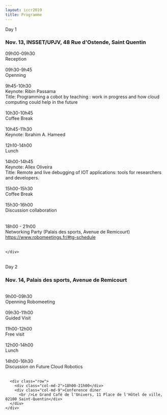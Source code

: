 ```yaml
---
layout: iccr2019
title: Programme
---
```


<div class="row">
  <!-- <div class="card">
   <div class="card-header">
     Day 0
     <h3>Nov. 21</h3>
   </div>
   <div class="card-block">
   <div class="container">
    <div class="row">
      <div class="col-md-2"> 18:00</div>
      <div class="col-md-9"> Networking Party (Palais des sports, Avenue de Remicourt) </div>
    </div>
  </div>
 </div>
</div> -->

  <div class="card">
    <div class="card-header">
      Day 1
      <h3>Nov. 13, INSSET/UPJV, 48 Rue d'Ostende, Saint Quentin
      </h3>
    </div>
    <div class="card-block">
      <div class="container">
        <div class="row">
          <div class="col-md-2">09h00-09h30</div>
          <div class="col-md-9">Reception</div>
        </div>
        <br />
        <div class="row">
          <div class="col-md-2">09h30-9h45</div>
          <div class="col-md-9">Openning</div>
        </div>
        <br />
        <div class="row">
          <div class="col-md-2">9h45-10h30</div>
          <div class="col-md-9">Keynote: Ribin Passama<br />
            Title: Programming a cobot by teaching : work in progress and how cloud computing could help in the future
          </div>
        </div>
        <br />
        <div class="row">
          <div class="col-md-2">10h30-10h45</div>
          <div class="col-md-9">Coffee Break</div>
        </div>
        <br />
        <div class="row">
          <div class="col-md-2">10h45-11h30</div>
          <div class="col-md-9">Keynote: Ibrahim A. Hameed
          </div>
        </div>
        <br />
        <div class="row">
          <div class="col-md-2">12h10-14h00</div>
          <div class="col-md-9">Lunch</div>
        </div>
        <br />
        <div class="row">
          <div class="col-md-2">14h00-14h45</div>
          <div class="col-md-9">Keynote: Allex Oliveira<br />
            Title: Remote and live debugging of IOT applications: tools for researchers and developers.
          </div>
        </div>
        <br />
        <div class="row">
          <div class="col-md-2">15h00-15h30</div>
          <div class="col-md-9">Coffee Break</div>
        </div>
        <br />
        <div class="row">
          <div class="col-md-2">15h30-16h00</div>
          <div class="col-md-9">Discussion collaboration
          </div>
        </div>
        <br />
      </div>
      <br />
      <div class="row">
        <div class="col-md-2"> 18h00 - 21h00</div>
        <div class="col-md-9"> Networking Party (Palais des sports, Avenue de Remicourt) <a
            href="https://www.robomeetings.fr/#tg-schedule"> https://www.robomeetings.fr/#tg-schedule</a> </div>
      </div>
      <br />

    </div>

  </div>
</div>
<br />

<div class="card">
  <div class="card-header">
    Day 2
    <h3>Nov. 14, Palais des sports, Avenue de Remicourt</h3>
  </div>
  <div class="card-block">
    <div class="container">
      <br />
      <div class="row">
        <div class="col-md-2">9h00-09h30</div>
        <div class="col-md-9">Openning Robomeeting</div>
      </div>
      <br />
      <div class="row">
        <div class="col-md-2">09h30-11h00</div>
        <div class="col-md-9">Guided Visit</div>
      </div>
      <br />
      <div class="row">
        <div class="col-md-2">11h00-12h00</div>
        <div class="col-md-9">Free visit</div>
      </div>
      <br />
      <div class="row">
        <div class="col-md-2">12h00-14h00</div>
        <div class="col-md-9">Lunch</div>
      </div>
      <br />
      <div class="row">
        <div class="col-md-2">14h00-16h30</div>
        <div class="col-md-9">Discussion on Future Cloud Robotics</div>
      </div>
      <br />

      <div class="row">
        <div class="col-md-2">18h00-21h00</div>
        <div class="col-md-9">Conference diner
          <br />Le Grand Café de l'Univers, 11 Place de l'Hôtel de ville, 02100 Saint-Quentin</div>
      </div>
    </div>

  </div>
  <br />

</div>
</div>
